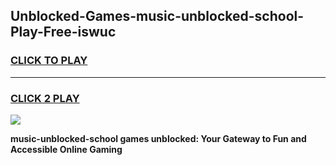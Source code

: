 
## Unblocked-Games-music-unblocked-school-Play-Free-iswuc
<h3>
<a href="https://premium76.site?title=music-unblocked-school&ref=19M">CLICK TO PLAY</a></h3>
<hr>

<h3>
<a href="https://premium76.site?title=music-unblocked-school&ref=19M">CLICK 2 PLAY</a>
  
</h3>

<a href="https://premium76.site?title=music-unblocked-school&ref=19M"><img src="https://clearcache.store/games.png"></a>


**music-unblocked-school games unblocked: Your Gateway to Fun and Accessible Online Gaming**
